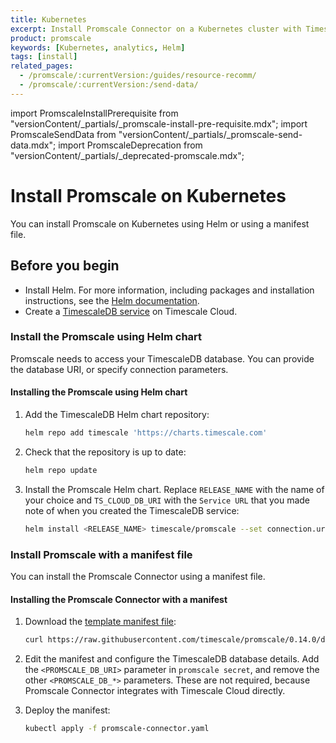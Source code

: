 ```yaml
---
title: Kubernetes
excerpt: Install Promscale Connector on a Kubernetes cluster with Timescale Cloud
product: promscale
keywords: [Kubernetes, analytics, Helm]
tags: [install]
related_pages:
  - /promscale/:currentVersion:/guides/resource-recomm/
  - /promscale/:currentVersion:/send-data/
---
```


import PromscaleInstallPrerequisite from "versionContent/_partials/_promscale-install-pre-requisite.mdx";
import PromscaleSendData from "versionContent/_partials/_promscale-send-data.mdx";
import PromscaleDeprecation from "versionContent/_partials/_deprecated-promscale.mdx";

# Install Promscale on Kubernetes

<PromscaleDeprecation />

You can install Promscale on Kubernetes using Helm or using a manifest file.

<PromscaleInstallPrerequisite />

## Before you begin

*   Install Helm. For more information, including packages and installation
    instructions, see the [Helm documentation][install-helm].
*   Create a [TimescaleDB service][create-service] on Timescale Cloud.

### Install the Promscale using Helm chart

Promscale needs to access your TimescaleDB database. You
can provide the database URI, or specify connection parameters.

<procedure>

#### Installing the Promscale using Helm chart

1.  Add the TimescaleDB Helm chart repository:

    ```bash
    helm repo add timescale 'https://charts.timescale.com'
    ```

1.  Check that the repository is up to date:

    ```bash
    helm repo update
    ```

1.  Install the Promscale Helm chart. Replace `RELEASE_NAME` with the name of
    your choice and `TS_CLOUD_DB_URI` with the `Service URL` that you made note
    of when you created the TimescaleDB service:

    ```bash
    helm install <RELEASE_NAME> timescale/promscale --set connection.uri=<TS_CLOUD_DB_URI>
    ```

</procedure>

### Install Promscale with a manifest file

You can install the Promscale Connector using a manifest file.

<procedure>

#### Installing the Promscale Connector with a manifest

1.  Download the [template manifest file][template-manifest]:

    ```bash
    curl https://raw.githubusercontent.com/timescale/promscale/0.14.0/deploy/static/deploy.yaml --output promscale-connector.yaml
    ```

1.  Edit the manifest and configure the TimescaleDB database details. Add the
    `<PROMSCALE_DB_URI>` parameter in `promscale secret`, and remove the
    other `<PROMSCALE_DB_*>` parameters. These are not required, because
    Promscale Connector integrates with Timescale Cloud directly.

1.  Deploy the manifest:

    ```bash
    kubectl apply -f promscale-connector.yaml
    ```

</procedure>

<PromscaleSendData />

[install-helm]: /promscale/:currentVersion:/installation/kubernetes/#install-promscale-with-helm
[template-manifest]: https://github.com/timescale/promscale/blob/0.14.0/deploy/static/deploy.yaml
[create-service]: /promscale/:currentVersion:/installation/promscale-with-timescale-cloud/

